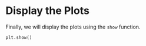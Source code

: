 # Display the Plots

Finally, we will display the plots using the `show` function.

```python
plt.show()
```
